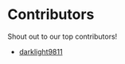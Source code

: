 # Contributors

Shout out to our top contributors!

- [darklight9811](https://api.github.com/users/darklight9811)
